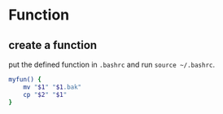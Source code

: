 # Function

## create a function
put the defined function in `.bashrc` and run `source ~/.bashrc`.
```sh
myfun() {
    mv "$1" "$1.bak"
    cp "$2" "$1"
}
```
